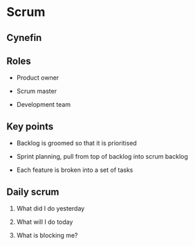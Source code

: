# Scrum

## Cynefin

## Roles

- Product owner

- Scrum master

- Development team

## Key points

- Backlog is groomed so that it is prioritised

- Sprint planning, pull from top of backlog into scrum backlog

- Each feature is broken into a set of tasks

## Daily scrum

1. What did I do  yesterday

2. What will I do today

3. What is blocking me?

